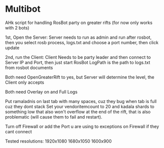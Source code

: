 # Multibot
AHk script for handling RosBot party on greater rifts
(for now only works with 2 bots)

1st, Open the Server:
Server needs to run as admin and run after rosbot, then you select rosb process, logs.txt
and choose a port number, then click update

2nd, run the Client:
Client Needs to be party leader and then connect to Server IP and Port, then 
just start RosBot
LogPath is the path to logs.txt from rosbot documents

Both need OpenGreaterRift to yes, but Server will determine the level,
the Client only accepts

Both need Overlay on and Full Logs

Put ramaladnis on last tab with many spaces, cuz they bug when tab is full cuz they dont stack
Set your vendoritemcount to 20 and kadala shards to something low that also won't overflow at the
end of the rift, that is also problematic (will cause them to fail and restart).

Turn off Firewall or add the Port u are using to exceptions on Firewall if they cant connect


Tested resolutions:
1920x1080
1680x1050
1600x900
